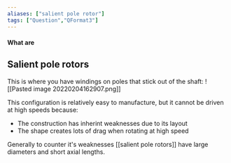 ```yaml
---
aliases: ["salient pole rotor"]
tags: ["Question","QFormat3"]
---
```


#### What are
## Salient pole rotors

This is where you have windings on poles that stick out of the shaft:
![[Pasted image 20220204162907.png]]

This configuration is relatively easy to manufacture, but it cannot be driven at high speeds because:
- The construction has inherint weaknesses due to its layout
- The shape creates lots of drag when rotating at high speed

Generally to counter it's weaknesses [[salient pole rotors]] have large diameters and short axial lengths.